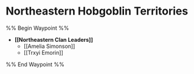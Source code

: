 # Northeastern Hobgoblin Territories
%% Begin Waypoint %%
- **[[Northeastern Clan Leaders]]**
	- [[Amelia Simonson]]
	- [[Trxyi Emorin]]

%% End Waypoint %%
